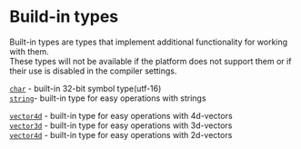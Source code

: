 # Build-in types

Built-in types are types that implement additional functionality for working with them. \
These types will not be available if the platform does not support them or if their use is disabled in the compiler settings.



[`char`](06-Char.md) - built-in 32-bit symbol type(utf-16) \
[`string`](07-String.md)- built-in type for easy operations with strings

[`vector4d`](08-Vector.md) - built-in type for easy operations with 4d-vectors \
[`vector3d`](08-Vector.md) - built-in type for easy operations with 3d-vectors \
[`vector4d`](08-Vector.md) - built-in type for easy operations with 2d-vectors

